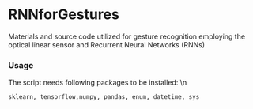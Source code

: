 # RNNforGestures
Materials and source code utilized for gesture recognition employing the optical linear sensor and Recurrent Neural Networks (RNNs)

### Usage
The script needs following packages to be installed:  \n
```
sklearn, tensorflow,numpy, pandas, enum, datetime, sys
```
